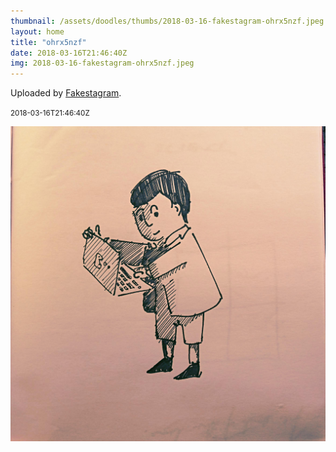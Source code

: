 ```yaml
---
thumbnail: /assets/doodles/thumbs/2018-03-16-fakestagram-ohrx5nzf.jpeg
layout: home
title: "ohrx5nzf"
date: 2018-03-16T21:46:40Z
img: 2018-03-16-fakestagram-ohrx5nzf.jpeg
---
```


Uploaded by [Fakestagram](https://github.com/opyate/fakestagram).

<small>2018-03-16T21:46:40Z</small>

![Uploaded by Fakestagram](2018-03-16-fakestagram-ohrx5nzf.jpeg)
